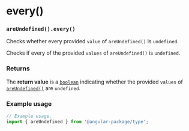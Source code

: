 # every()

### `areUndefined().every()`

Checks whether every provided `value` of `areUndefined()` is `undefined`.

Checks if every of the provided `values` of `areUndefined()` is `undefined`.

### Returns

The **return value** is a [`boolean`](https://developer.mozilla.org/en-US/docs/Web/JavaScript/Reference/Global\_Objects/Boolean) indicating whether the provided `values` of [`areUndefined()`](./) are `undefined`.

### Example usage

```typescript
// Example usage.
import { areUndefined } from '@angular-package/type';


```

